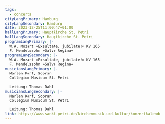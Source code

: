 ```yaml
---
tags:
  - concerts
cityLangPrimary: Hamburg
cityLangSecondary: Hamburg
date: 2023-12-25T11:00:47+01:00
hallLangPrimary: Hauptkirche St. Petri
hallLangSecondary: Hauptkirche St. Petri
programLangPrimary: |-
  W.A. Mozart »Exsultate, jubilate!« KV 165
  F. Mendelssohn »Salve Regina«
programLangSecondary: |-
  W.A. Mozart »Exsultate, jubilate!« KV 165
  F. Mendelssohn »Salve Regina«
musiciansLangPrimary: |-
  Marlen Korf, Sopran
  Collegium Musicum St. Petri 

  Leitung: Thomas Dahl
musiciansLangSecondary: |-
  Marlen Korf, Sopran
  Collegium Musicum St. Petri 

  Leitung: Thomas Dahl
link: https://www.sankt-petri.de/kirchenmusik-und-kultur/konzertkalender.html
---
```

